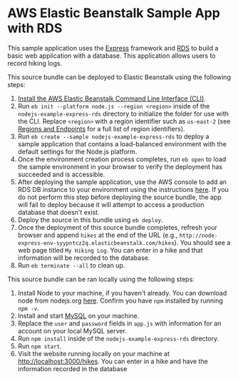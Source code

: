 # AWS Elastic Beanstalk Sample App with RDS
This sample application uses the [Express](https://expressjs.com/) framework and [RDS](https://aws.amazon.com/rds/) to build a basic web application with a database. This application allows users to record hiking logs.

This source bundle can be deployed to Elastic Beanstalk using the following steps:
  1. [Install the AWS Elastic Beanstalk Command Line Interface (CLI)](http://docs.aws.amazon.com/elasticbeanstalk/latest/dg/eb-cli3-install.html).
  2. Run `eb init --platform node.js --region <region>` inside of the `nodejs-example-express-rds` directory to initialize the folder for use with the CLI. Replace `<region>` with a region identifier such as `us-east-2` (see [Regions and Endpoints](https://docs.amazonaws.cn/en_us/general/latest/gr/rande.html#elasticbeanstalk_region) for a full list of region identifiers).
  3. Run `eb create --sample nodejs-example-express-rds` to deploy a sample application that contains a load-balanced environment with the default settings for the Node.js platform.
  4. Once the environment creation process completes, run `eb open` to load the sample environment in your browser to verify the deployment has succeeded and is accessible.
  5. After deploying the sample application, use the AWS console to add an RDS DB instance to your environment using the instructions [here](https://docs.aws.amazon.com/elasticbeanstalk/latest/dg/create-deploy-nodejs.rds). If you do not perform this step before deploying the source bundle, the app will fail to deploy because it will attempt to access a production database that doesn't exist.
  6. Deploy the source in this bundle using `eb deploy`.
  7. Once the deployment of this source bundle completes, refresh your browser and append `hikes` at the end of the URL (e.g., `http://node-express-env-syypntcz2q.elasticbeanstalk.com/hikes`). You should see a web page titled `My Hiking Log`. You can enter in a hike and that information will be recorded to the database.
  8. Run `eb terminate --all` to clean up.

This source bundle can be ran locally using the following steps:
  1. Install Node to your machine, if you haven't already. You can download node from nodejs.org [here](https://nodejs.org/en/). Confirm you have `npm` installed by running `npm -v`. 
  2. Install and start [MySQL](https://dev.mysql.com/doc/mysql-installation-excerpt/5.7/en/) on your machine. 
  3. Replace the `user` and `password` fields in `app.js` with information for an account on your local MySQL server.
  4. Run `npm install` inside of the `nodejs-example-express-rds` directory.
  5. Run `npm start`.
  6. Visit the website running locally on your machine at [http://localhost:3000/hikes](http://localhost:3000/hikes). You can enter in a hike and have the information recorded in the database
